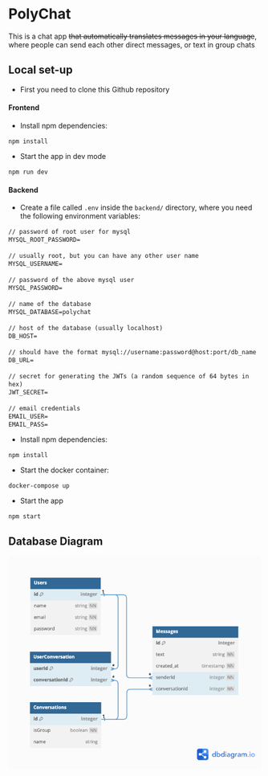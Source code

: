 # PolyChat

This is a chat app ~~that automatically translates messages in your language~~, where people can send each other direct messages, or text in group chats

## Local set-up

- First you need to clone this Github repository

#### Frontend

- Install npm dependencies:

```
npm install
```

- Start the app in dev mode

```
npm run dev
```

#### Backend

- Create a file called `.env` inside the `backend/` directory, where you need the following environment variables:

```
// password of root user for mysql
MYSQL_ROOT_PASSWORD=

// usually root, but you can have any other user name
MYSQL_USERNAME=

// password of the above mysql user
MYSQL_PASSWORD=

// name of the database
MYSQL_DATABASE=polychat

// host of the database (usually localhost)
DB_HOST=

// should have the format mysql://username:password@host:port/db_name
DB_URL=

// secret for generating the JWTs (a random sequence of 64 bytes in hex)
JWT_SECRET=

// email credentials
EMAIL_USER=
EMAIL_PASS=
```

- Install npm dependencies:

```
npm install
```

- Start the docker container:

```
docker-compose up
```

- Start the app

```
npm start
```

## Database Diagram

![database](db-diagram.png)
